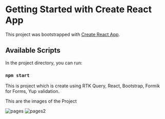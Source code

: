 # Getting Started with Create React App

This project was bootstrapped with [Create React App](https://github.com/facebook/create-react-app).

## Available Scripts

In the project directory, you can run:

### `npm start`

This is project which is create using RTK Query, React, Bootstrap, Formik for Forms, Yup validation.

This are the images of the Project


![pages](https://github.com/tejashreeSurve/Book-store-using-RTK-Query/assets/41065443/95de8032-b7ff-4d6f-8b9f-41ae9944f068)
![pages2](https://github.com/tejashreeSurve/Book-store-using-RTK-Query/assets/41065443/7b6f84f4-0122-4adc-aaed-5996a9f27884)
